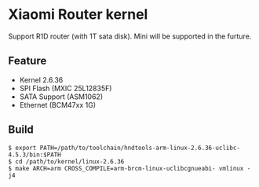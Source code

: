 
Xiaomi Router kernel
===

Support R1D router (with 1T sata disk). Mini will be supported in the furture.


Feature
---

+ Kernel 2.6.36 
+ SPI Flash     (MXIC 25L12835F)
+ SATA Support  (ASM1062)
+ Ethernet      (BCM47xx 1G)


Build
---

    $ export PATH=/path/to/toolchain/hndtools-arm-linux-2.6.36-uclibc-4.5.3/bin:$PATH
    $ cd /path/to/kernel/linux-2.6.36
    $ make ARCH=arm CROSS_COMPILE=arm-brcm-linux-uclibcgnueabi- vmlinux -j4

